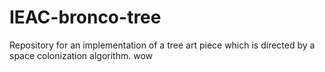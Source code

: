 # IEAC-bronco-tree
Repository for an implementation of a tree art piece which is directed by a space colonization algorithm.
wow
